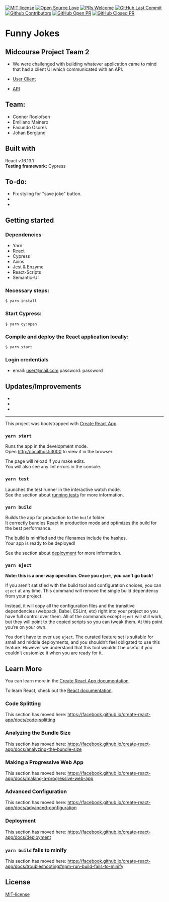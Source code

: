 [![MIT license](https://img.shields.io/badge/License-MIT-blue.svg)](https://lbesson.mit-license.org/)
[![Open Source Love](https://badges.frapsoft.com/os/v1/open-source.svg?v=103)](https://github.com/grconnor)
[![PRs Welcome](https://img.shields.io/badge/PRs-welcome-brightgreen.svg?style=flat-square)](http://makeapullrequest.com)
[![GitHub Last Commit](https://img.shields.io/github/last-commit/grconnor/funny_jokes_client_team_2?color=blueviolet&style=flat-square)](https://github.com/grconnor/funny_jokes_client_team_2)
[![Github Contributors](https://img.shields.io/github/contributors/grconnor/funny_jokes_client_team_2?color=blueviolet&style=flat-square)](https://github.com/grconnor/funny_jokes_client_team_2/graphs/contributors)
[![GitHub Open PR](https://img.shields.io/github/issues-pr/grconnor/funny_jokes_client_team_2?color=blueviolet&style=flat-square)](https://github.com/grconnor/funny_jokes_client_team_2/pulls)
[![GitHub Closed PR](https://img.shields.io/github/issues-pr-closed/grconnor/funny_jokes_client_team_2?color=blueviolet&style=flat-square)](https://github.com/grconnor/funny_jokes_client_team_2/pulls)

# Funny Jokes
## Midcourse Project Team 2
- We were challenged with building whatever application came to mind that had a client UI which communicated with an API.

- [User Client](https://github.com/grconnor/funny_jokes_client_team_2)
- [API](https://github.com/grconnor/funny_jokes_api_team_2)

## Team:

- Connor Roelofsen
- Emiliano Mainero
- Facundo Osores
- Johan Berglund

## Built with

React v.16.13.1 </br>
**Testing framework:** Cypress

## To-do:
- Fix styling for "save joke" button.
- 
- 

## Getting started

### Dependencies

- Yarn
- React
- Cypress
- Axios
- Jest & Enzyme
- React-Scripts
- Semantic-UI

### Necessary steps:

```
$ yarn install
```

### Start Cypress:

```
$ yarn cy:open
```

### Compile and deploy the React application locally:

```
$ yarn start
```

### Login credentials

- email: user@mail.com password: password

## Updates/Improvements

- 
- 
- 

---------------------------------------------------------------------
This project was bootstrapped with [Create React App](https://github.com/facebook/create-react-app).


### `yarn start`

Runs the app in the development mode.<br />
Open [http://localhost:3000](http://localhost:3000) to view it in the browser.

The page will reload if you make edits.<br />
You will also see any lint errors in the console.

### `yarn test`

Launches the test runner in the interactive watch mode.<br />
See the section about [running tests](https://facebook.github.io/create-react-app/docs/running-tests) for more information.

### `yarn build`

Builds the app for production to the `build` folder.<br />
It correctly bundles React in production mode and optimizes the build for the best performance.

The build is minified and the filenames include the hashes.<br />
Your app is ready to be deployed!

See the section about [deployment](https://facebook.github.io/create-react-app/docs/deployment) for more information.

### `yarn eject`

**Note: this is a one-way operation. Once you `eject`, you can’t go back!**

If you aren’t satisfied with the build tool and configuration choices, you can `eject` at any time. This command will remove the single build dependency from your project.

Instead, it will copy all the configuration files and the transitive dependencies (webpack, Babel, ESLint, etc) right into your project so you have full control over them. All of the commands except `eject` will still work, but they will point to the copied scripts so you can tweak them. At this point you’re on your own.

You don’t have to ever use `eject`. The curated feature set is suitable for small and middle deployments, and you shouldn’t feel obligated to use this feature. However we understand that this tool wouldn’t be useful if you couldn’t customize it when you are ready for it.

## Learn More

You can learn more in the [Create React App documentation](https://facebook.github.io/create-react-app/docs/getting-started).

To learn React, check out the [React documentation](https://reactjs.org/).

### Code Splitting

This section has moved here: https://facebook.github.io/create-react-app/docs/code-splitting

### Analyzing the Bundle Size

This section has moved here: https://facebook.github.io/create-react-app/docs/analyzing-the-bundle-size

### Making a Progressive Web App

This section has moved here: https://facebook.github.io/create-react-app/docs/making-a-progressive-web-app

### Advanced Configuration

This section has moved here: https://facebook.github.io/create-react-app/docs/advanced-configuration

### Deployment

This section has moved here: https://facebook.github.io/create-react-app/docs/deployment

### `yarn build` fails to minify

This section has moved here: https://facebook.github.io/create-react-app/docs/troubleshooting#npm-run-build-fails-to-minify

## License

[MIT-license](https://en.wikipedia.org/wiki/MIT_License)
